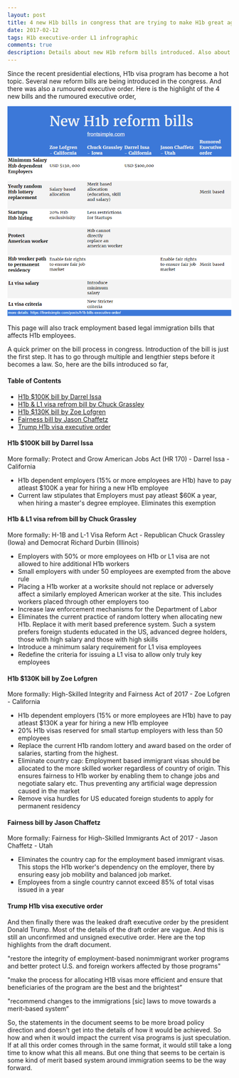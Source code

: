 ```yaml
---
layout: post
title: 4 new H1b bills in congress that are trying to make H1b great again
date: 2017-02-12
tags: H1b executive-order L1 infrographic
comments: true
description: Details about new H1b reform bills introduced. Also about leaked Trump executive order. Zoe Lofgren and Chuck Grassley bill details
---
```


Since the recent presidential elections, H1b visa program has become a hot topic. Several new reform bills are being introduced in the congress. And there was also a rumoured executive order. Here is the highlight of the 4 new bills and the rumoured executive order,

![New H1b bills](/assets/images/posts/h1b-new-bills-v1.1.PNG)

This page will also track employment based legal immigration bills that affects H1b employees.

A quick primer on the bill process in congress. Introduction of the bill is just the first step. It has to go through multiple and lengthier steps before it becomes a law. So, here are the bills introduced so far,

#### Table of Contents
 - [H1b $100K bill by Darrel Issa](#h1b-100k-bill-by-darrel-issa)
 - [H1b & L1 visa refrom bill by Chuck Grassley](#h1b--l1-visa-refrom-bill-by-chuck-grassley)
 - [H1b $130K bill by Zoe Lofgren](#h1b-130k-bill-by-zoe-lofgren)
 - [Fairness bill by Jason Chaffetz](#fairness-bill-by-jason-chaffetz)
 - [Trump H1b visa executive order](#trump-h1b-visa-executive-order)
 
 
#### H1b $100K bill by Darrel Issa
More formally: Protect and Grow American Jobs Act (HR 170) - Darrel Issa - California

 - H1b dependent employers (15% or more employees are H1b) have to pay atleast $100K a year for hiring a new H1b employee  
 - Current law stipulates that Employers must pay atleast $60K a year, when hiring a master's degree employee. Eliminates this exemption  

#### H1b & L1 visa refrom bill by Chuck Grassley
More formally: H-1B and L-1 Visa Reform Act - Republican Chuck Grassley (Iowa) and Democrat Richard Durbin (Illinois)  

 - Employers with 50% or more employees on H1b or L1 visa are not allowed to hire additional H1b workers 
 - Small employers with under 50 employees are exempted from the above rule 
 - Placing a H1b worker at a worksite should not replace or adversely affect a similarly employed American worker at the site. This includes workers placed through other employers too 
 - Increase law enforcement mechanisms for the Department of Labor 
 - Eliminates the current practice of random lottery when allocating new H1b. Replace it with merit based preference system. Such a system prefers foreign students educated in the US, advanced degree holders, those with high salary and those with high skills 
 - Introduce a minimum salary requirement for L1 visa employees 
 - Redefine the criteria for issuing a L1 visa to allow only truly key employees 

#### H1b $130K bill by Zoe Lofgren
More formally: High-Skilled Integrity and Fairness Act of 2017 - Zoe Lofgren - California

 - H1b dependent employers (15% or more employees are H1b) have to pay atleast $130K a year for hiring a new H1b employee 
 - 20% H1b visas reserved for small startup employers with less than 50 employees 
 - Replace the current H1b random lottery and award based on the order of salaries, starting from the highest.  
 - Eliminate country cap: Employment based immigrant visas should be allocated to the more skilled worker regardless of country of origin. This ensures fairness to H1b worker by enabling them to change jobs and negotiate salary etc. Thus preventing any artificial wage depression caused in the market  
 - Remove visa hurdles for US educated foreign students to apply for permanent residency  

#### Fairness bill by Jason Chaffetz
More formally: Fairness for High-Skilled Immigrants Act of 2017 - Jason Chaffetz - Utah

 - Eliminates the country cap for the employment based immigrant visas. This stops the H1b worker's dependency on the employer, there by ensuring easy job mobility and balanced job market.  
 - Employees from a single country cannot exceed 85% of total visas issued in a year 

#### Trump H1b visa executive order
And then finally there was the leaked draft executive order by the president Donald Trump. Most of the details of the draft order are vague. And this is still an unconfirmed and unsigned executive order. Here are the top highlights from the draft document. 
 
 "restore the integrity of employment-based nonimmigrant worker programs and better protect U.S. and foreign workers affected by those programs"
 
 "make the process for allocating H1B visas more efficient and ensure that beneficiaries of the program are the best and the brightest”
 
 "recommend changes to the immigrations [sic] laws to move towards a merit-based system”
 
 So, the statements in the document seems to be more broad policy direction and doesn't get into the details of how it would be achieved. So how and when it would impact the current visa programs is just speculation. If at all this order comes through in the same format, it would still take a long time to know what this all means. But one thing that seems to be certain is some kind of merit based system around immigration seems to be the way forward. 
